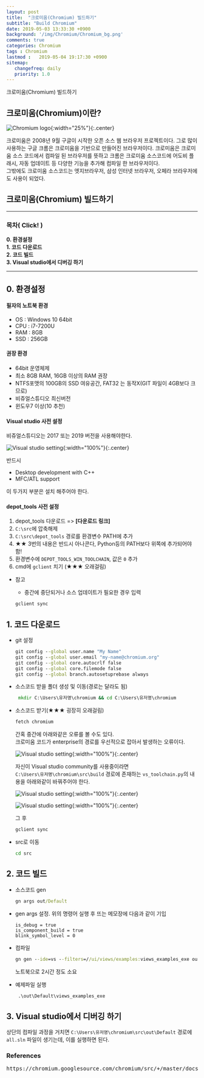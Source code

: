 ```yaml
---
layout: post
title:  "크로미움(Chromium) 빌드하기"
subtitle: "Build Chromium"
date: 2019-05-03 13:33:30 +0900
background: '/img/Chromium/Chromium_bg.png'
comments: true
categories: Chromium
tags : Chromium
lastmod :   2019-05-04 19:17:30 +0900
sitemap:
   changefreq: daily
   priority: 1.0
---
```

<style>
   a{
      text-decoration:none !important;
   }
</style>

<div class="contentTitle">
크로미움(Chromium) 빌드하기
</div>


## 크로미움(Chromium)이란?

![Chromium logo](/img/Chromium/Chromium_logo.png){:width="25%"}{:.center}

크로미움은 2008년 9월 구글이 시작한 오픈 소스 웹 브라우저 프로젝트이다. 그로
많이 사용하는 구글 크롬은 크로미움을 기반으로 만들어진 브라우저이다.
크로미움은 크로미움 소스 코드에서 컴파일 된 브라우저를 뜻하고 크롬은 크로미움 소스코드에 어도비 플래시, 자동 업데이트 등 다양한 기능을 추가해 컴파일 한 브라우저이다.  
그밖에도 크로미움 소스코드는 엣지브라우저, 삼성 인터넷 브라우저, 오페라 브라우저에도 사용이 되었다.

## 크로미움(Chromium) 빌드하기

<hr>

### 목차( Click! )
<strong>
<a href="#no0">0. 환경설정</a><br>
<a href="#no1">1. 코드 다운로드</a><br>
<a href="#no2">2. 코드 빌드</a><br>
<a href="#no3">3. Visual studio에서 디버깅 하기</a><br>
</strong>
<hr>

<h2 id="no0">0. 환경설정</h2>

#### 필자의 노트북 환경

- OS : Windows 10 64bit
- CPU : i7-7200U
- RAM : 8GB
- SSD : 256GB


#### 권장 환경

- 64bit 운영체제
- 최소 8GB RAM, 16GB 이상의 RAM 권장
- NTFS포맷의 100GB의 SSD 여유공간, FAT32 는 동작X(GIT 파일이 4GB보다 크므로)
- 비쥬얼스튜디오 최신버전
- 윈도우7 이상(10 추천)

#### Visual studio 사전 설정

비쥬얼스튜디오는 2017 또는 2019 버전을 사용해야한다.

![Visual studio setting](/img/Chromium/vs_setting.png){:width="100%"}{:.center}

반드시

- Desktop development with C++
- MFC/ATL support
  
이 두가지 부분은 설치 해주어야 한다.

#### depot_tools 사전 설정

1. depot_tools 다운로드 => **[[다운로드 링크]](https://storage.googleapis.com/chrome-infra/depot_tools.zip "depot_tools 다운로드 링크")**
2. `C:\src`에 압축해제
3. `C:\src\depot_tools` 경로를 환경변수 PATH에 추가
4. ★★ 3번의 내용은 반드시 아나콘다, Python등의 PATH보다 위쪽에 추가되어야함!
5. 환경변수에 `DEPOT_TOOLS_WIN_TOOLCHAIN`, 값은 `0` 추가
6. cmd에 `gclient` 치기 (★★★ 오래걸림)

- 참고
  - 중간에 중단되거나 소스 업데이트가 필요한 경우 입력

   ```cmd
   gclient sync
   ```


<h2 id="no1">1. 코드 다운로드</h2>

- git 설정

   ```cmd
   git config --global user.name "My Name"
   git config --global user.email "my-name@chromium.org"
   git config --global core.autocrlf false
   git config --global core.filemode false
   git config --global branch.autosetuprebase always
   ```

- 소스코드 받을 폴더 생성 및 이동(경로는 달라도 됨)

  ```cmd
   mkdir C:\Users\유저명\chromium && cd C:\Users\유저명\chromium
  ```

- 소스코드 받기(★★★ 굉장히 오래걸림)

   ```cmd
   fetch chromium
   ```

   간혹 중간에 아래와같은 오류를 볼 수도 있다.  
   크로미움 코드가 enterprise의 경로를 우선적으로 잡아서 발생하는 오류이다.

   ![Visual studio setting](/img/Chromium/vs_path_error.png){:width="100%"}{:.center}

   자신이 Visual studio community를 사용중이라면  
   `C:\Users\유저명\chromium\src\build` 경로에 존재하는 `vs_toolchain.py`의 내용을 아래와같이 바꿔주어야 한다.

   ![Visual studio setting](/img/Chromium/vs_toolchain_before_box.png){:width="100%"}{:.center}

   ![Visual studio setting](/img/Chromium/vs_toolchain_after.png){:width="100%"}{:.center}

   그 후

   ```cmd
   gclient sync
   ```

- src로 이동

   ```cmd
   cd src
   ```

<h2 id="no2">2. 코드 빌드</h2>

- 소스코드 gen

   ```cmd
   gn args out/Default
   ```

- gen args 설정. 위의 명령어 실행 후 뜨는 메모장에 다음과 같이 기입

   ```text
   is_debug = true
   is_component_build = true
   blink_symbol_level = 0
   ```

- 컴파일

   ```cmd
   gn gen --ide=vs --filters=//ui/views/examples:views_examples_exe out\Default
   ```

   노트북으로 2시간 정도 소요

- 예제파일 실행

   ```cmd
    .\out\Default\views_examples_exe
   ```

<h2 id="no3">3. Visual studio에서 디버깅 하기</h2>

상단의 컴파일 과정을 거치면 `C:\Users\유저명\chromium\src\out\Default` 경로에 `all.sln` 파일이 생기는데, 이를 실행하면 된다.


### References

<pre>
<a href="https://chromium.googlesource.com/chromium/src/+/master/docs/windows_build_instructions.md">https://chromium.googlesource.com/chromium/src/+/master/docs/windows_build_instructions.md</a>
</pre>